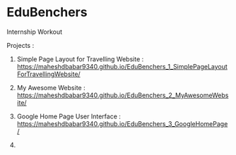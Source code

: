 # EduBenchers

Internship Workout

Projects : 
 
1. Simple Page Layout for Travelling Website : https://maheshdbabar9340.github.io/EduBenchers_1_SimplePageLayoutForTravellingWebsite/

2. My Awesome Website : https://maheshdbabar9340.github.io/EduBenchers_2_MyAwesomeWebsite/

3. Google Home Page User Interface : https://maheshdbabar9340.github.io/EduBenchers_3_GoogleHomePage/

4. 
